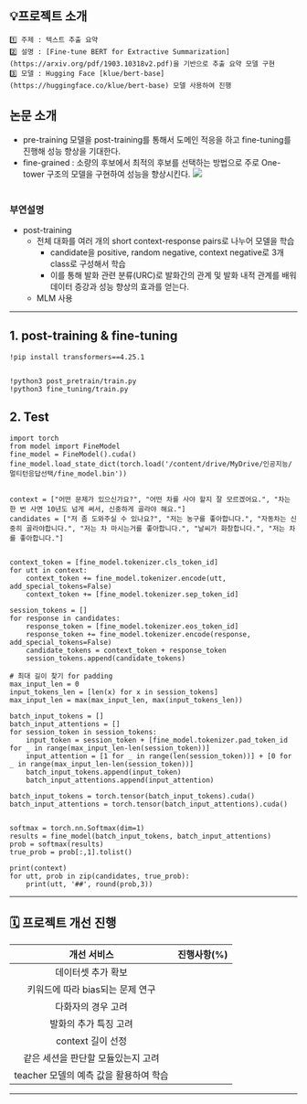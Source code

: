 
## 💡프로젝트 소개
```
1️⃣ 주제 : 텍스트 추출 요약
2️⃣ 설명 : [Fine-tune BERT for Extractive Summarization](https://arxiv.org/pdf/1903.10318v2.pdf)을 기반으로 추출 요약 모델 구현 
3️⃣ 모델 : Hugging Face [klue/bert-base](https://huggingface.co/klue/bert-base) 모델 사용하여 진행
```
## 논문 소개
- pre-training 모델을 post-training를 통해서 도메인 적응을 하고 fine-tuning를 진행해 성능 향상을 기대한다.
- fine-grained : 소량의 후보에서 최적의 후보를 선택하는 방법으로 주로 One-tower 구조의 모델을 구현하여 성능을 향상시킨다.
![](img/mrs.png)
<Br><br>
### 부연설명
- post-training
  - 전체 대화를 여러 개의 short context-response pairs로 나누어 모델을 학습
    - candidate을 positive, random negative, context negative로 3개 class로 구성해서 학습
    - 이를 통해 발화 관련 분류(URC)로 발화간의 관계 및 발화 내적 관계를 배워 데이터 증강과 성능 향상의 효과를 얻는다. 
  - MLM 사용

---
## 1. post-training & fine-tuning

```
!pip install transformers==4.25.1


!python3 post_pretrain/train.py
!python3 fine_tuning/train.py
```

## 2. Test
```
import torch
from model import FineModel
fine_model = FineModel().cuda()
fine_model.load_state_dict(torch.load('/content/drive/MyDrive/인공지능/멀티턴응답선택/fine_model.bin'))


context = ["어떤 문제가 있으신가요?", "어떤 차를 사야 할지 잘 모르겠어요.", "차는 한 번 사면 10년도 넘게 써서, 신중하게 골라야 해요."]
candidates = ["저 좀 도와주실 수 있나요?", "저는 농구를 좋아합니다.", "자동차는 신중히 골라야합니다.", "저는 차 마시는거를 좋아합니다.", "날씨가 화창합니다.", "저는 차를 좋아합니다."]
     

context_token = [fine_model.tokenizer.cls_token_id]
for utt in context:
    context_token += fine_model.tokenizer.encode(utt, add_special_tokens=False)
    context_token += [fine_model.tokenizer.sep_token_id]

session_tokens = []    
for response in candidates:
    response_token = [fine_model.tokenizer.eos_token_id]
    response_token += fine_model.tokenizer.encode(response, add_special_tokens=False)
    candidate_tokens = context_token + response_token        
    session_tokens.append(candidate_tokens)
    
# 최대 길이 찾기 for padding
max_input_len = 0
input_tokens_len = [len(x) for x in session_tokens]
max_input_len = max(max_input_len, max(input_tokens_len))    
    
batch_input_tokens = []
batch_input_attentions = []
for session_token in session_tokens:
    input_token = session_token + [fine_model.tokenizer.pad_token_id for _ in range(max_input_len-len(session_token))]
    input_attention = [1 for _ in range(len(session_token))] + [0 for _ in range(max_input_len-len(session_token))]
    batch_input_tokens.append(input_token)
    batch_input_attentions.append(input_attention)
    
batch_input_tokens = torch.tensor(batch_input_tokens).cuda()
batch_input_attentions = torch.tensor(batch_input_attentions).cuda()


softmax = torch.nn.Softmax(dim=1)
results = fine_model(batch_input_tokens, batch_input_attentions)
prob = softmax(results)
true_prob = prob[:,1].tolist()

print(context)
for utt, prob in zip(candidates, true_prob):
    print(utt, '##', round(prob,3))
```

---
## 🗓️ 프로젝트 개선 진행

|개선 서비스|진행사항(%)|
|:----------:|:------:|
|데이터셋 추가 확보||
|키워드에 따라 bias되는 문제 연구||
|다화자의 경우 고려||
|발화의 추가 특징 고려||
|context 길이 선정||
|같은 세션을 판단할 모듈있는지 고려||
|teacher 모델의 예측 값을 활용하여 학습|


---
